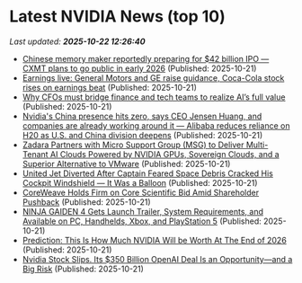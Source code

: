 # Latest NVIDIA News (top 10)
_Last updated: **2025-10-22 12:26:40**_

- [Chinese memory maker reportedly preparing for $42 billion IPO — CXMT plans to go public in early 2026](https://www.tomshardware.com/tech-industry/semiconductors/chinese-memory-maker-reportedly-preparing-for-usd42-billion-ipo-cxmt-plans-to-go-public-in-early-2026) (Published: 2025-10-21)
- [Earnings live: General Motors and GE raise guidance, Coca-Cola stock rises on earnings beat](https://finance.yahoo.com/news/live/earnings-live-general-motors-and-ge-raise-guidance-coca-cola-stock-rises-on-earnings-beat-121339934.html) (Published: 2025-10-21)
- [Why CFOs must bridge finance and tech teams to realize AI’s full value](https://fortune.com/2025/10/21/why-cfo-bridge-finance-tech-teams-realize-ai-full-value/) (Published: 2025-10-21)
- [Nvidia's China presence hits zero, says CEO Jensen Huang, and companies are already working around it — Alibaba reduces reliance on H20 as U.S. and China division deepens](https://www.tomshardware.com/tech-industry/semiconductors/alibaba-slashes-gpu-usage-by-82-percent-with-new-pooling-system) (Published: 2025-10-21)
- [Zadara Partners with Micro Support Group (MSG) to Deliver Multi-Tenant AI Clouds Powered by NVIDIA GPUs, Sovereign Clouds, and a Superior Alternative to VMware](https://www.globenewswire.com/news-release/2025/10/21/3170166/0/en/Zadara-Partners-with-Micro-Support-Group-MSG-to-Deliver-Multi-Tenant-AI-Clouds-Powered-by-NVIDIA-GPUs-Sovereign-Clouds-and-a-Superior-Alternative-to-VMware.html) (Published: 2025-10-21)
- [United Jet Diverted After Captain Feared Space Debris Cracked His Cockpit Windshield — It Was a Balloon](https://viewfromthewing.com/united-jet-diverted-after-captain-feared-space-debris-cracked-his-cockpit-windshield-it-was-a-balloon/) (Published: 2025-10-21)
- [CoreWeave Holds Firm on Core Scientific Bid Amid Shareholder Pushback](https://finance.yahoo.com/news/coreweave-holds-firm-core-scientific-115649281.html) (Published: 2025-10-21)
- [NINJA GAIDEN 4 Gets Launch Trailer, System Requirements, and Available on PC, Handhelds, Xbox, and PlayStation 5](https://www.techpowerup.com/342083/ninja-gaiden-4-gets-launch-trailer-system-requirements-and-available-on-pc-handhelds-xbox-and-playstation-5) (Published: 2025-10-21)
- [Prediction: This Is How Much NVIDIA Will be Worth At The End of 2026](https://biztoc.com/x/40162f63bd276f16) (Published: 2025-10-21)
- [Nvidia Stock Slips. Its $350 Billion OpenAI Deal Is an Opportunity—and a Big Risk](https://biztoc.com/x/6594e5f35f53b6c4) (Published: 2025-10-21)
